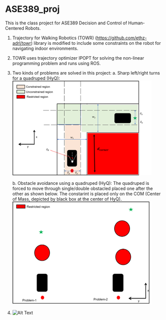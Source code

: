 # ASE389_proj
This is the class project for ASE389 Decision and Control of Human-Centered Robots.

1. Trajectory for Walking Robotics (TOWR) (https://github.com/ethz-adrl/towr) library is modified to include some constraints on the robot for navigating indoor environments.
2. TOWR uses trajectory optimizer IPOPT for solving the non-linear programming problem and runs using ROS.
3. Two kinds of problems are solved in this project:
    a. Sharp left/right turns for a quadruped (HyQ):
                   <img src="https://github.com/shubhamsingh91/ASE_389proj/blob/master/catkin_ws/images/proba.png" width="450">


    b. Obstacle avoidance using a quadruped (HyQ):
       The quadruped is forced to move through single/double obstacled placed one after the other as shown below. The constarint is placed only on the COM (Center          of Mass, depicted by black box at the center of HyQ).
               <img src="https://github.com/shubhamsingh91/ASE_389proj/blob/master/catkin_ws/images/probb.png" width="450">


5. ![Alt Text](https://media.giphy.com/media/vFKqnCdLPNOKc/giphy.gif)


